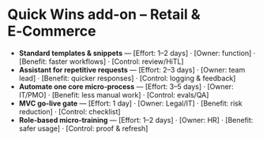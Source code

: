 # Quick Wins add‑on – Retail & E‑Commerce
<ul>
  <li><b>Standard templates & snippets</b> — [Effort: 1–2 days] · [Owner: function] · [Benefit: faster workflows] · [Control: review/HiTL]</li>
  <li><b>Assistant for repetitive requests</b> — [Effort: 2–3 days] · [Owner: team lead] · [Benefit: quicker responses] · [Control: logging & feedback]</li>
  <li><b>Automate one core micro‑process</b> — [Effort: 3–5 days] · [Owner: IT/PMO] · [Benefit: less manual work] · [Control: evals/QA]</li>
  <li><b>MVC go‑live gate</b> — [Effort: 1 day] · [Owner: Legal/IT] · [Benefit: risk reduction] · [Control: checklist]</li>
  <li><b>Role‑based micro‑training</b> — [Effort: 1–2 days] · [Owner: HR] · [Benefit: safer usage] · [Control: proof & refresh]</li>
</ul>
